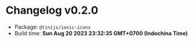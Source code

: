 # Changelog v0.2.0

- Package: `@tinijs/ionic-icons`
- Build time: **Sun Aug 20 2023 23:32:35 GMT+0700 (Indochina Time)**

